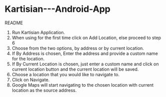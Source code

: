 Kartisian---Android-App
=======================
README
1. Run Kartisian Application.
2. When using for the first time click on Add Location, else
proceed to step 6
3. Choose from the two options, by address or by current
location.
4. If By Address is chosen, Enter the address and provide a
custom name for the location.
5. If By Current Location is chosen, just enter a custom name
and click on current location button and the current location
will be saved.
6. Choose a location that you would like to navigate to.
7. Click on Navigate.
8. Google Maps will start navigating to the chosen location with
current location as the source address.
